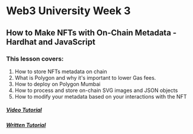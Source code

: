 # Web3 University Week 3 

## How to Make NFTs with On-Chain Metadata - Hardhat and JavaScript

### This lesson covers:
1. How to store NFTs metadata on chain
2. What is Polygon and why it's important to lower Gas fees.
3. How to deploy on Polygon Mumbai
4. How to process and store on-chain SVG images and JSON objects
5. How to modify your metadata based on your interactions with the NFT

#####  <a href="https://www.youtube.com/watch?v=8FJvY4zXvPE">Video Tutorial</a>
##### <a href="https://docs.alchemy.com/docs/how-to-make-nfts-with-on-chain-metadata-hardhat-and-javascript#this-weeks-challenge">Written Tutorial</a>
